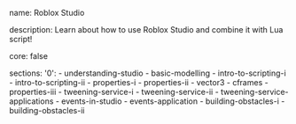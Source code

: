 name: Roblox Studio

description: Learn about how to use Roblox Studio and combine it with Lua script!

core: false

sections: 
    '0':
    - understanding-studio
    - basic-modelling
    - intro-to-scripting-i
    - intro-to-scripting-ii
    - properties-i
    - properties-ii
    - vector3
    - cframes
    - properties-iii
    - tweening-service-i
    - tweening-service-ii
    - tweening-service-applications
    - events-in-studio
    - events-application
    - building-obstacles-i
    - building-obstacles-ii
